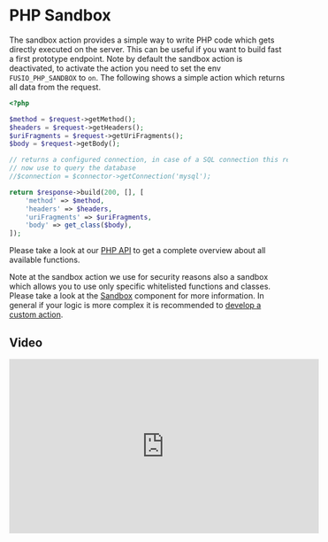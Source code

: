 
# PHP Sandbox

The sandbox action provides a simple way to write PHP code which gets directly executed on the server. This can
be useful if you want to build fast a first prototype endpoint. Note by default the sandbox action is deactivated, to
activate the action you need to set the env `FUSIO_PHP_SANDBOX` to `on`. The following shows a simple action which
returns all data from the request.

```php
<?php

$method = $request->getMethod();
$headers = $request->getHeaders();
$uriFragments = $request->getUriFragments();
$body = $request->getBody();

// returns a configured connection, in case of a SQL connection this returns a doctrine DBAL instance which you could
// now use to query the database
//$connection = $connector->getConnection('mysql');

return $response->build(200, [], [
    'method' => $method,
    'headers' => $headers,
    'uriFragments' => $uriFragments,
    'body' => get_class($body),
]);

```

Please take a look at our [PHP API](https://www.fusio-project.org/documentation/php) to get a complete overview about
all available functions. 

Note at the sandbox action we use for security reasons also a sandbox which allows you to use only specific whitelisted
functions and classes. Please take a look at the [Sandbox](https://github.com/apioo/psx-sandbox) component for more
information. In general if your logic is more complex it is recommended to [develop a custom action](./../../../use_cases/develop_custom_action).

## Video

<iframe width="560" height="315" src="https://www.youtube.com/embed/Bho2cpIn3_k" title="YouTube video player" frameborder="0" allow="accelerometer; autoplay; clipboard-write; encrypted-media; gyroscope; picture-in-picture" allowfullscreen></iframe>
